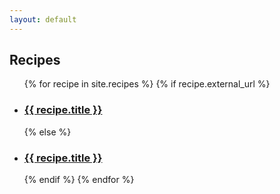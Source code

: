 ```yaml
---
layout: default
---
```


## Recipes

<ul>
{% for recipe in site.recipes %}
    {% if recipe.external_url %}
      <li><h3><a href="{{ recipe.external_url }}" class="accent">{{ recipe.title }}</a></h3></li>
    {% else %}
      <li><h3><a href="{{ recipe.url }}" class="accent">{{ recipe.title }}</a></h3></li>
      {% endif %}
{% endfor %}

</ul>
